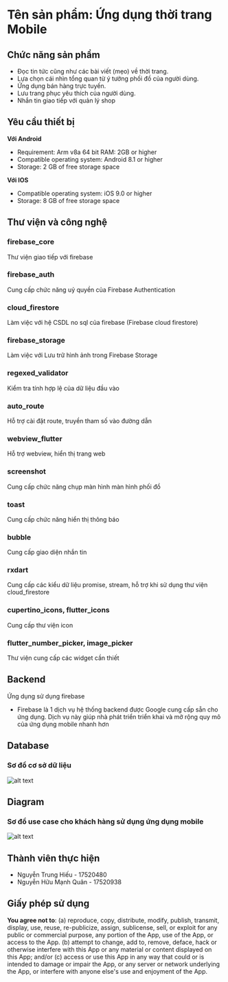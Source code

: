 # Tên sản phẩm: Ứng dụng thời trang Mobile

## Chức năng sản phẩm
- Đọc tin tức cũng như các bài viết (mẹo) về thời trang.
- Lựa chọn cái nhìn tổng quan từ ý tưởng phối đồ của người dùng.
- Ứng dụng bán hàng trực tuyến.
- Lưu trang phục yêu thích của người dùng.
- Nhắn tin giao tiếp với quản lý shop

## Yêu cầu thiết bị
**Với Android**
- Requirement: Arm v8a 64 bit RAM: 2GB or higher
- Compatible operating system: Android 8.1 or higher
- Storage: 2 GB of free storage space

**Với IOS**
- Compatible operating system: iOS 9.0 or higher
- Storage: 8 GB of free storage space

## Thư viện và công nghệ

### firebase_core
Thư viện giao tiếp với firebase

### firebase_auth
Cung cấp chức năng uỷ quyền của Firebase Authentication

### cloud_firestore
Làm việc với hệ CSDL no sql của firebase (Firebase cloud firestore)

### firebase_storage
Làm việc với Lưu trữ hình ảnh trong Firebase Storage

### regexed_validator
Kiểm tra tính hợp lệ của dữ liệu đầu vào

### auto_route
Hỗ trợ cài đặt route, truyền tham số vào đường dẫn

### webview_flutter
Hỗ trợ webview, hiển thị trang web

### screenshot
Cung cấp chức năng chụp màn hình màn hình phối đồ

### toast
Cung cấp chức năng hiển thị thông báo

### bubble
Cung cấp giao diện nhắn tin

### rxdart
Cung cấp các kiểu dữ liệu promise, stream, hỗ trợ khi sử dụng thư viện cloud_firestore

### cupertino_icons, flutter_icons
Cung cấp thư viện icon

### flutter_number_picker, image_picker
Thư viện cung cấp các widget cần thiết

## Backend
Ứng dụng sử dụng firebase
- Firebase là 1 dịch vụ hệ thống backend được Google cung cấp sẵn cho ứng dụng. 
Dịch vụ này giúp nhà phát triển triển khai và mở rộng quy mô của ứng dụng mobile nhanh hơn

## Database
### Sơ đồ cơ sở dữ liệu
![alt text](https://drive.google.com/uc?export=view&id=1iDizGUD32TCh3CfmVYyeq4XmNJVUga-7)

## Diagram
### Sơ đồ use case cho khách hàng sử dụng ứng dụng mobile
![alt text](https://drive.google.com/uc?export=view&id=1ASIH0BdwgBLEFFbSnJTM2jq0_qJqbhRE)

## Thành viên thực hiện
- Nguyễn Trung Hiếu - 17520480
- Nguyễn Hữu Mạnh Quân - 17520938

## Giấy phép sử dụng
**You agree not to**:
(a) reproduce, copy, distribute, modify, publish, transmit, display, use, reuse, re-publicize, assign, 
sublicense, sell, or exploit for any public or commercial purpose, any portion of the App, use of the App, 
or access to the App.
(b) attempt to change, add to, remove, deface, hack or otherwise interfere with this App or any material 
or content displayed on this App; and/or
(c) access or use this App in any way that could or is intended to damage or impair the App, or any server 
or network underlying the App, or interfere with anyone else's use and enjoyment of the App.